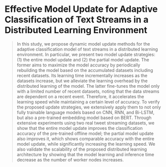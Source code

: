 # Effective Model Update for Adaptive Classification of Text Streams in a Distributed Learning Environment
> In this study, we propose dynamic model update methods for the adaptive classification model of text streams in a distributed learning environment. In particular, we present two model update strategies: (1) the entire model update and (2) the partial model update. The former aims to maximize the model accuracy by periodically rebuilding the model based on the accumulated datasets including recent datasets. Its learning time incrementally increases as the datasets increase, but we alleviate the learning overhead by the distributed learning of the model. The latter fine-tunes the model only with a limited number of recent datasets, noting that the data streams are dependent on a recent event. Therefore, it accelerates the learning speed while maintaining a certain level of accuracy. To verify the proposed update strategies, we extensively apply them to not only fully trainable language models based on CNN, RNN, and Bi-LSTM, but also a pre-trained embedding model based on BERT. Through extensive experiments using two real tweet streaming datasets, we show that the entire model update improves the classification accuracy of the pre-trained offline model; the partial model update also improves it, which shows comparable accuracy with the entire model update, while significantly increasing the learning speed. We also validate the scalability of the proposed distributed learning architecture by showing that the model learning and inference time decrease as the number of worker nodes increases.
